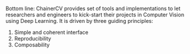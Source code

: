 
Bottom line:
ChainerCV provides set of tools and implementations to let researchers and engineers to kick-start their projects in Computer Vision using Deep Learning.
It is driven by three guiding principles:
1. Simple and coherent interface
2. Reproducibility
3. Composability
